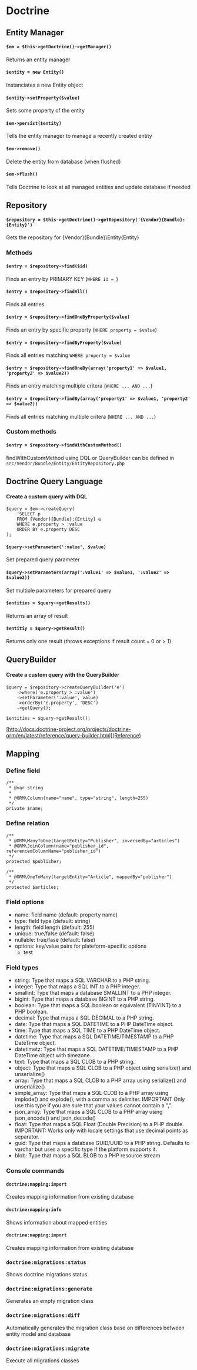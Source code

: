 Doctrine
========

## Entity Manager

#### `$em = $this->getDoctrine()->getManager()`
Returns an entity manager

#### `$entity = new Entity()`
Instanciates a new Entity object

#### `$entity->setProperty($value)`
Sets some property of the entity

#### `$em->persist($entity)`
Tells the entity manager to manage a recently created entity

#### `$em->remove()`
Delete the entity from database (when flushed)

#### `$em->flush()`
Tells Doctrine to look at all managed entities and update database if needed


## Repository

#### `$repository = $this->getDoctrine()->getRepository('{Vendor}{Bundle}:{Entity}')`
Gets the repository for {Vendor}\{Bundle}\Entity\{Entity}


### Methods

#### `$entry = $repository->find($id)`
Finds an entry by PRIMARY KEY (`WHERE id = `)

#### `$entry = $repository->findAll()`
Finds all entries

#### `$entry = $repository->findOneByProperty($value)`
Finds an entry by specific property (`WHERE property = $value`)

#### `$entry = $repository->findByProperty($value)`
Finds all entries matching `WHERE property = $value`

#### `$entry = $repository->findOneBy(array('property1' => $value1, 'property2' => $value2))`
Finds an entry matching multiple critera (`WHERE ... AND ...`)

#### `$entry = $repository->findBy(array('property1' => $value1, 'property2' => $value2))`
Finds all entries matching multiple critera (`WHERE ... AND ...`)


### Custom methods

#### `$entry = $repository->findWithCustomMethod()`
findWithCustomMethod using DQL or QueryBuilder can be defined in `src/Vendor/Bundle/Entity/EntityRepository.php`


## Doctrine Query Language

#### Create a custom query with DQL

    $query = $em->createQuery(
        'SELECT p
        FROM {Vendor}{Bundle}:{Entity} e
        WHERE e.property > :value
        ORDER BY e.property DESC
    );
    
#### `$query->setParameter(':value', $value)`
Set prepared query parameter

#### `$query->setParameters(array(':value1' => $value1, ':value2' => $value2))`
Set multiple parameters for prepared query
    
#### `$entities = $query->getResults()`
Returns an array of result

#### `$entitiy = $query->getResult()`
Returns only one result (throws exceptions if result count = 0 or > 1)


## QueryBuilder

#### Create a custom query with the QueryBuilder

    $query = $repository->createQueryBuilder('e')
        ->where('e.property > :value')
        ->setParameter(':value', value)
        ->orderBy('e.property', 'DESC')
        ->getQuery();
        
    $entities = $query->getResult();

[http://docs.doctrine-project.org/projects/doctrine-orm/en/latest/reference/query-builder.html](Reference)



## Mapping


### Define field

    /**
     * @var string
     *
     * @ORM\Column(name="name", type="string", length=255)
     */
    private $name;
    
### Define relation

    /**
     * @ORM\ManyToOne(targetEntity="Publisher", inversedBy="articles")
     * @ORM\JoinColumn(name="publisher_id", referencedColumnName="publisher_id")
     */
    protected $publisher;
    
    /**
     * @ORM\OneToMany(targetEntity="Article", mappedBy="publisher")
     */
    protected $articles;

### Field options

* name: field name (default: property name)
* type: field type (default: string)
* length: field length (default: 255)
* unique: true/false (default: false)
* nullable: true/fase (default: false)
* options: key/value pairs for plateform-specific options
    * test


### Field types

* string: Type that maps a SQL VARCHAR to a PHP string.
* integer: Type that maps a SQL INT to a PHP integer.
* smallint: Type that maps a database SMALLINT to a PHP integer.
* bigint: Type that maps a database BIGINT to a PHP string.
* boolean: Type that maps a SQL boolean or equivalent (TINYINT) to a PHP boolean.
* decimal: Type that maps a SQL DECIMAL to a PHP string.
* date: Type that maps a SQL DATETIME to a PHP DateTime object.
* time: Type that maps a SQL TIME to a PHP DateTime object.
* datetime: Type that maps a SQL DATETIME/TIMESTAMP to a PHP DateTime object.
* datetimetz: Type that maps a SQL DATETIME/TIMESTAMP to a PHP DateTime object with timezone.
* text: Type that maps a SQL CLOB to a PHP string.
* object: Type that maps a SQL CLOB to a PHP object using serialize() and unserialize()
* array: Type that maps a SQL CLOB to a PHP array using serialize() and unserialize()
* simple_array: Type that maps a SQL CLOB to a PHP array using implode() and explode(), with a comma as delimiter. IMPORTANT Only use this type if you are sure that your values cannot contain a ”,”.
* json_array: Type that maps a SQL CLOB to a PHP array using json_encode() and json_decode()
* float: Type that maps a SQL Float (Double Precision) to a PHP double. IMPORTANT: Works only with locale settings that use decimal points as separator.
* guid: Type that maps a database GUID/UUID to a PHP string. Defaults to varchar but uses a specific type if the platform supports it.
* blob: Type that maps a SQL BLOB to a PHP resource stream


### Console commands

#### `doctrine:mapping:import`
Creates mapping information from existing database

#### `doctrine:mapping:info`
Shows information about mapped entities

#### `doctrine:mapping:import`
Creates mapping information from existing database

### `doctrine:migrations:status`
Shows doctrine migrations status

### `doctrine:migrations:generate`
Generates an empty migration class

### `doctrine:migrations:diff`
Automatically generates the migration class base on differences between entity model and database

### `doctrine:migrations:migrate`
Execute all migrations classes

